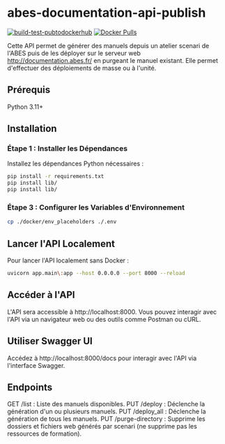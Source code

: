 # abes-documentation-api-publish
[![build-test-pubtodockerhub](https://github.com/abes-esr/abes-documentation-api-publish/actions/workflows/build-test-pubtodockerhub.yml/badge.svg)](https://github.com/abes-esr/abes-documentation-api-publish/actions/workflows/build-test-pubtodockerhub.yml) [![Docker Pulls](https://img.shields.io/docker/pulls/abesesr/abes-documentation-api-publish.svg)](https://hub.docker.com/r/abesesr/abes-documentation-api-publish/)


Cette API permet de générer des manuels depuis un atelier scenari de l'ABES puis de les déployer sur le serveur web http://documentation.abes.fr/ en purgeant le manuel existant. 
Elle permet d'effectuer des déploiements de masse ou à l'unité.

## Prérequis

Python 3.11+

## Installation

### Étape 1 : Installer les Dépendances
Installez les dépendances Python nécessaires :

```Bash
pip install -r requirements.txt
pip install lib/
pip install lib/
```

### Étape 3 : Configurer les Variables d'Environnement
```Bash
cp ./docker/env_placeholders ./.env
```

## Lancer l'API Localement
Pour lancer l'API localement sans Docker :

```Bash
uvicorn app.main\:app --host 0.0.0.0 --port 8000 --reload
```

## Accéder à l'API
L'API sera accessible à http://localhost:8000. Vous pouvez interagir avec l'API via un navigateur web ou des outils comme Postman ou cURL.

## Utiliser Swagger UI
Accédez à http://localhost:8000/docs pour interagir avec l'API via l'interface Swagger.

## Endpoints
GET /list : Liste des manuels disponibles.
PUT /deploy : Déclenche la génération d'un ou plusieurs manuels.
PUT /deploy_all : Déclenche la génération de tous les manuels.
PUT /purge-directory : Supprime les dossiers et fichiers web générés par scenari (ne supprime pas les ressources de formation).